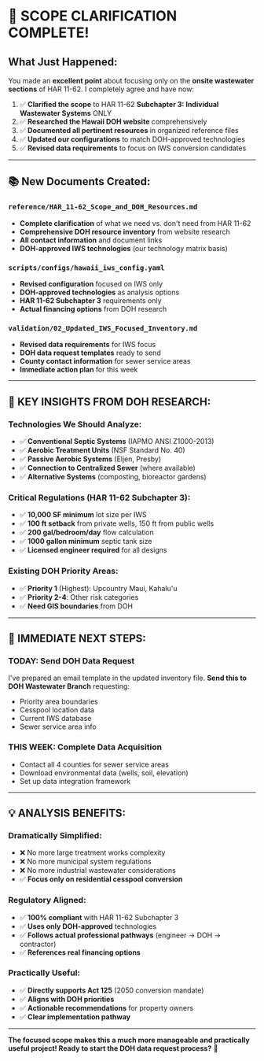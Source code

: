 # 🎯 SCOPE CLARIFICATION COMPLETE!

## **What Just Happened:**

You made an **excellent point** about focusing only on the **onsite wastewater sections** of HAR 11-62. I completely agree and have now:

1. ✅ **Clarified the scope** to HAR 11-62 **Subchapter 3: Individual Wastewater Systems** ONLY
2. ✅ **Researched the Hawaii DOH website** comprehensively  
3. ✅ **Documented all pertinent resources** in organized reference files
4. ✅ **Updated our configurations** to match DOH-approved technologies
5. ✅ **Revised data requirements** to focus on IWS conversion candidates

---

## **📚 New Documents Created:**

### **`reference/HAR_11-62_Scope_and_DOH_Resources.md`**
- **Complete clarification** of what we need vs. don't need from HAR 11-62
- **Comprehensive DOH resource inventory** from website research
- **All contact information** and document links
- **DOH-approved IWS technologies** (our technology matrix basis)

### **`scripts/configs/hawaii_iws_config.yaml`**  
- **Revised configuration** focused on IWS only
- **DOH-approved technologies** as analysis options
- **HAR 11-62 Subchapter 3** requirements only
- **Actual financing options** from DOH research

### **`validation/02_Updated_IWS_Focused_Inventory.md`**
- **Revised data requirements** for IWS focus
- **DOH data request templates** ready to send
- **County contact information** for sewer service areas
- **Immediate action plan** for this week

---

## **🎯 KEY INSIGHTS FROM DOH RESEARCH:**

### **Technologies We Should Analyze:**
- ✅ **Conventional Septic Systems** (IAPMO ANSI Z1000-2013)
- ✅ **Aerobic Treatment Units** (NSF Standard No. 40)
- ✅ **Passive Aerobic Systems** (Eljen, Presby)
- ✅ **Connection to Centralized Sewer** (where available)
- ✅ **Alternative Systems** (composting, bioreactor gardens)

### **Critical Regulations (HAR 11-62 Subchapter 3):**
- ✅ **10,000 SF minimum** lot size per IWS
- ✅ **100 ft setback** from private wells, 150 ft from public wells
- ✅ **200 gal/bedroom/day** flow calculation
- ✅ **1000 gallon minimum** septic tank size
- ✅ **Licensed engineer required** for all designs

### **Existing DOH Priority Areas:**
- ✅ **Priority 1** (Highest): Upcountry Maui, Kahalu'u
- ✅ **Priority 2-4**: Other risk categories
- ✅ **Need GIS boundaries** from DOH

---

## **🚀 IMMEDIATE NEXT STEPS:**

### **TODAY: Send DOH Data Request**
I've prepared an email template in the updated inventory file. **Send this to DOH Wastewater Branch** requesting:
- Priority area boundaries  
- Cesspool location data
- Current IWS database
- Sewer service area info

### **THIS WEEK: Complete Data Acquisition**
- Contact all 4 counties for sewer service areas
- Download environmental data (wells, soil, elevation)
- Set up data integration framework

---

## **💡 ANALYSIS BENEFITS:**

### **Dramatically Simplified:**
- ❌ No more large treatment works complexity
- ❌ No more municipal system regulations  
- ❌ No more industrial wastewater considerations
- ✅ **Focus only on residential cesspool conversion**

### **Regulatory Aligned:**
- ✅ **100% compliant** with HAR 11-62 Subchapter 3
- ✅ **Uses only DOH-approved** technologies
- ✅ **Follows actual professional pathways** (engineer → DOH → contractor)
- ✅ **References real financing options**

### **Practically Useful:**
- ✅ **Directly supports Act 125** (2050 conversion mandate)
- ✅ **Aligns with DOH priorities** 
- ✅ **Actionable recommendations** for property owners
- ✅ **Clear implementation pathway**

---

**The focused scope makes this a much more manageable and practically useful project! Ready to start the DOH data request process?** 📧
